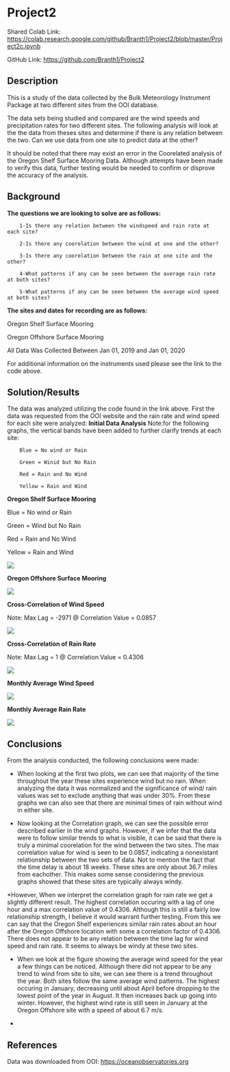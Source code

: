 # Project2
Shared Colab Link:
https://colab.research.google.com/github/Branth1/Project2/blob/master/Project2c.ipynb

GitHub Link:
https://github.com/Branth1/Project2
## Description

This is a study of the data collected by the Bulk Meteorology Instrument Package at two different sites from the OOI database. 

The data sets being studied and compared are the wind speeds and precipitation rates for two different sites. The following analysis will look at the the data from theses sites and determine if there is any relation between the two. Can we use data from one site to predict data at the other? 

It should be noted that there may exist an error in the Coorelated analysis of the Oregon Shelf Surface Mooring Data. Although attempts have been made to verify this data, further testing would be needed to confirm or disprove the accuracy of the analysis.

## Background

**The questions we are looking to solve are as follows:**

        1-Is there any relation between the windspeed and rain rate at each site?

        2-Is there any coorelation between the wind at one and the other?

        3-Is there any coorelation between the rain at one site and the other?

        4-What patterns if any can be seen between the average rain rate at both sites?

        5-What patterns if any can be seen between the average wind speed at both sites?

**The sites and dates for recording are as follows:**

Oregon Shelf Surface Mooring

Oregon Offshore Surface Mooring

All Data Was Collected Between Jan 01, 2019 and Jan 01, 2020

For additional information on the instruments used please see the link to the code above.

## Solution/Results

The data was analyzed utilizing the code found in the link above. First the data was requested from the OOI website and the rain rate and wind speed for each site were analyzed:
**Initial Data Analysis**
Note:for the following graphs, the vertical bands have been added to further clarify trends at each site:

        Blue = No wind or Rain

        Green = Winid but No Rain

        Red = Rain and No Wind

        Yellow = Rain and Wind
        
**Oregon Shelf Surface Mooring**

Blue = No wind or Rain

Green = Wind but No Rain

Red = Rain and No Wind

Yellow = Rain and Wind

![](https://github.com/Branth1/Project2/blob/master/Oregon%20Shelf%20Data.png?raw=true)

**Oregon Offshore Surface Mooring**

![](https://github.com/Branth1/Project2/blob/master/Oregon%20Offshore%20Data.png?raw=true)

**Cross-Correlation of Wind Speed**

Note: Max Lag = -2971 @ Correlation Value = 0.0857

![](https://github.com/Branth1/Project2/blob/master/Coorelation%20Wind%20(lag-2971)(0.0857).png?raw=true)

**Cross-Correlation of Rain Rate**

Note: Max Lag = 1 @ Correlation Value = 0.4306

![](https://github.com/Branth1/Project2/blob/master/Coorelation%20Rain(0.4306)lag(1).png?raw=true)

**Monthly Average Wind Speed**

![](https://github.com/Branth1/Project2/blob/master/Average%20Wind.png?raw=true)

**Monthly Average Rain Rate**

![](https://github.com/Branth1/Project2/blob/master/Average%20Rain.png?raw=true)

## Conclusions
From the analysis conducted, the following conclusions were made:

* When looking at the first two plots, we can see that majority of the time throughout the year these sites experience wind but no rain. When analyzing the data it was normalized and the significance of wind/ rain values was set to exclude anything that was under 30%. From these graphs we can also see that there are minimal times of rain without wind in either site.  

* Now looking at the Correlation graph, we can see the possible error described earlier in the wind graphs. However, if we infer that the data were to follow similar trends to what is visible, it can be said that there is truly a minimal coorelation for the wind between the two sites. The max correlation value for wind is seen to be 0.0857, indicating a nonexistant relationship between the two sets of data. Not to mention the fact that the time delay is about 18 weeks. These sites are only about 36.7 miles from eachother. This makes some sense considering the previous graphs showed that these sites are typically always windy. 

*However, When we interpret the correlation graph for rain rate we get a slightly different result. The highest correlation occuring with a lag of one hour and a max correlation value of 0.4306. Although this is still a fairly low relationship strength, I believe it would warrant further testing. From this we can say that the Oregon Shelf experiences similar rain rates about an hour after the Oregon Offshore location with some a correlation factor of 0.4306.
There does not appear to be any relation between the time lag for wind speed and rain rate. It seems to always be windy at these two sites. 

* When we look at the figure showing the average wind speed for the year a few things can be noticed. Although there did not appear to be any trend to wind from site to site, we can see there is a trend throughout the year. Both sites follow the same average wind patterns. The highest occuring in January, decreasing until about April before dropping to the lowest point of the year in August. It then increases back up going into winter. However, the highest wind rate is still seen in January at the Oregon Offshore site with a speed of about 6.7 m/s. 

* 

## References

Data was downloaded from OOI:
https://oceanobservatories.org
